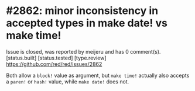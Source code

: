 
#2862: minor inconsistency in accepted types in make date! vs make time!
================================================================================
Issue is closed, was reported by meijeru and has 0 comment(s).
[status.built] [status.tested] [type.review]
<https://github.com/red/red/issues/2862>

Both allow a `block!` value as argument, but `make time!` actually also accepts a `paren!` or `hash!` value, while `make date!` does not.


